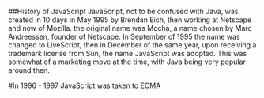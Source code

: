##History of JavaScript
JavaScript, not to be confused with Java, was created in 10 days in May 1995 by Brendan Eich, then working at Netscape and now of Mozilla.
 the original name was Mocha, a name chosen by Marc Andreessen, founder of Netscape. 
 In September of 1995 the name was changed to LiveScript, 
 then in December of the same year, upon receiving a trademark license from Sun, the name JavaScript was adopted. 
 This was somewhat of a marketing move at the time, with Java being very popular around then.
 
 #In 1996 - 1997 JavaScript was taken to ECMA
